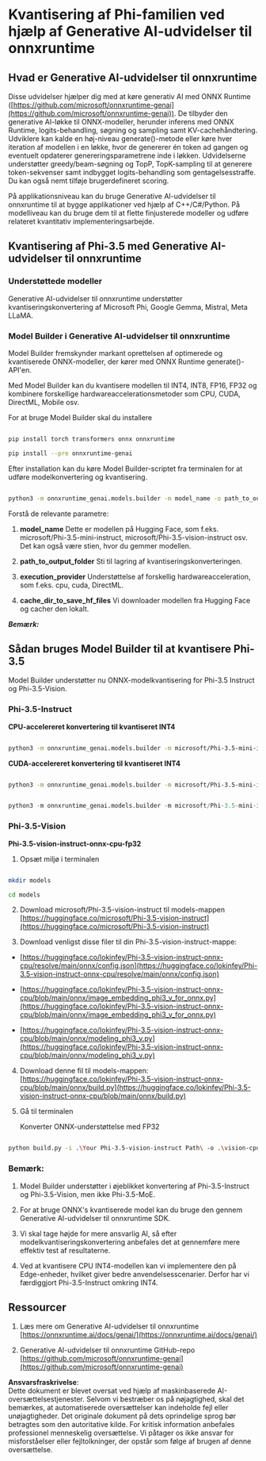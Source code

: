 # **Kvantisering af Phi-familien ved hjælp af Generative AI-udvidelser til onnxruntime**

## **Hvad er Generative AI-udvidelser til onnxruntime**

Disse udvidelser hjælper dig med at køre generativ AI med ONNX Runtime ([https://github.com/microsoft/onnxruntime-genai](https://github.com/microsoft/onnxruntime-genai)). De tilbyder den generative AI-løkke til ONNX-modeller, herunder inferens med ONNX Runtime, logits-behandling, søgning og sampling samt KV-cachehåndtering. Udviklere kan kalde en høj-niveau generate()-metode eller køre hver iteration af modellen i en løkke, hvor de genererer én token ad gangen og eventuelt opdaterer genereringsparametrene inde i løkken. Udvidelserne understøtter greedy/beam-søgning og TopP, TopK-sampling til at generere token-sekvenser samt indbygget logits-behandling som gentagelsesstraffe. Du kan også nemt tilføje brugerdefineret scoring.

På applikationsniveau kan du bruge Generative AI-udvidelser til onnxruntime til at bygge applikationer ved hjælp af C++/C#/Python. På modelliveau kan du bruge dem til at flette finjusterede modeller og udføre relateret kvantitativ implementeringsarbejde.

## **Kvantisering af Phi-3.5 med Generative AI-udvidelser til onnxruntime**

### **Understøttede modeller**

Generative AI-udvidelser til onnxruntime understøtter kvantiseringskonvertering af Microsoft Phi, Google Gemma, Mistral, Meta LLaMA.

### **Model Builder i Generative AI-udvidelser til onnxruntime**

Model Builder fremskynder markant oprettelsen af optimerede og kvantiserede ONNX-modeller, der kører med ONNX Runtime generate()-API'en.

Med Model Builder kan du kvantisere modellen til INT4, INT8, FP16, FP32 og kombinere forskellige hardwareaccelerationsmetoder som CPU, CUDA, DirectML, Mobile osv.

For at bruge Model Builder skal du installere

```bash

pip install torch transformers onnx onnxruntime

pip install --pre onnxruntime-genai

```

Efter installation kan du køre Model Builder-scriptet fra terminalen for at udføre modelkonvertering og kvantisering.

```bash

python3 -m onnxruntime_genai.models.builder -m model_name -o path_to_output_folder -p precision -e execution_provider -c cache_dir_to_save_hf_files

```

Forstå de relevante parametre:

1. **model_name** Dette er modellen på Hugging Face, som f.eks. microsoft/Phi-3.5-mini-instruct, microsoft/Phi-3.5-vision-instruct osv. Det kan også være stien, hvor du gemmer modellen.

2. **path_to_output_folder** Sti til lagring af kvantiseringskonverteringen.

3. **execution_provider** Understøttelse af forskellig hardwareacceleration, som f.eks. cpu, cuda, DirectML.

4. **cache_dir_to_save_hf_files** Vi downloader modellen fra Hugging Face og cacher den lokalt.

***Bemærk:***

## **Sådan bruges Model Builder til at kvantisere Phi-3.5**

Model Builder understøtter nu ONNX-modelkvantisering for Phi-3.5 Instruct og Phi-3.5-Vision.

### **Phi-3.5-Instruct**

**CPU-accelereret konvertering til kvantiseret INT4**

```bash

python3 -m onnxruntime_genai.models.builder -m microsoft/Phi-3.5-mini-instruct  -o ./onnx-cpu -p int4 -e cpu -c ./Phi-3.5-mini-instruct

```

**CUDA-accelereret konvertering til kvantiseret INT4**

```bash

python3 -m onnxruntime_genai.models.builder -m microsoft/Phi-3.5-mini-instruct  -o ./onnx-cpu -p int4 -e cuda -c ./Phi-3.5-mini-instruct

```

```python

python3 -m onnxruntime_genai.models.builder -m microsoft/Phi-3.5-mini-instruct  -o ./onnx-cpu -p int4 -e cuda -c ./Phi-3.5-mini-instruct

```

### **Phi-3.5-Vision**

**Phi-3.5-vision-instruct-onnx-cpu-fp32**

1. Opsæt miljø i terminalen

```bash

mkdir models

cd models 

```

2. Download microsoft/Phi-3.5-vision-instruct til models-mappen  
[https://huggingface.co/microsoft/Phi-3.5-vision-instruct](https://huggingface.co/microsoft/Phi-3.5-vision-instruct)

3. Download venligst disse filer til din Phi-3.5-vision-instruct-mappe:

- [https://huggingface.co/lokinfey/Phi-3.5-vision-instruct-onnx-cpu/resolve/main/onnx/config.json](https://huggingface.co/lokinfey/Phi-3.5-vision-instruct-onnx-cpu/resolve/main/onnx/config.json)

- [https://huggingface.co/lokinfey/Phi-3.5-vision-instruct-onnx-cpu/blob/main/onnx/image_embedding_phi3_v_for_onnx.py](https://huggingface.co/lokinfey/Phi-3.5-vision-instruct-onnx-cpu/blob/main/onnx/image_embedding_phi3_v_for_onnx.py)

- [https://huggingface.co/lokinfey/Phi-3.5-vision-instruct-onnx-cpu/blob/main/onnx/modeling_phi3_v.py](https://huggingface.co/lokinfey/Phi-3.5-vision-instruct-onnx-cpu/blob/main/onnx/modeling_phi3_v.py)

4. Download denne fil til models-mappen:  
[https://huggingface.co/lokinfey/Phi-3.5-vision-instruct-onnx-cpu/blob/main/onnx/build.py](https://huggingface.co/lokinfey/Phi-3.5-vision-instruct-onnx-cpu/blob/main/onnx/build.py)

5. Gå til terminalen

   Konverter ONNX-understøttelse med FP32

```bash

python build.py -i .\Your Phi-3.5-vision-instruct Path\ -o .\vision-cpu-fp32 -p f32 -e cpu

```

### **Bemærk:**

1. Model Builder understøtter i øjeblikket konvertering af Phi-3.5-Instruct og Phi-3.5-Vision, men ikke Phi-3.5-MoE.

2. For at bruge ONNX's kvantiserede model kan du bruge den gennem Generative AI-udvidelser til onnxruntime SDK.

3. Vi skal tage højde for mere ansvarlig AI, så efter modelkvantiseringskonvertering anbefales det at gennemføre mere effektiv test af resultaterne.

4. Ved at kvantisere CPU INT4-modellen kan vi implementere den på Edge-enheder, hvilket giver bedre anvendelsesscenarier. Derfor har vi færdiggjort Phi-3.5-Instruct omkring INT4.

## **Ressourcer**

1. Læs mere om Generative AI-udvidelser til onnxruntime [https://onnxruntime.ai/docs/genai/](https://onnxruntime.ai/docs/genai/)

2. Generative AI-udvidelser til onnxruntime GitHub-repo [https://github.com/microsoft/onnxruntime-genai](https://github.com/microsoft/onnxruntime-genai)

**Ansvarsfraskrivelse**:  
Dette dokument er blevet oversat ved hjælp af maskinbaserede AI-oversættelsestjenester. Selvom vi bestræber os på nøjagtighed, skal det bemærkes, at automatiserede oversættelser kan indeholde fejl eller unøjagtigheder. Det originale dokument på dets oprindelige sprog bør betragtes som den autoritative kilde. For kritisk information anbefales professionel menneskelig oversættelse. Vi påtager os ikke ansvar for misforståelser eller fejltolkninger, der opstår som følge af brugen af denne oversættelse.